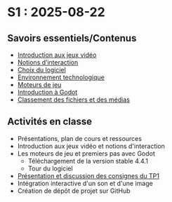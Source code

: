 # S1 : <!-- varexp:begin S1 -->2025-08-22<!-- varexp:end -->

## Savoirs essentiels/Contenus

* [Introduction aux jeux vidéo](../../03-savoirs/01/01-intro-jeux-video/)
* [Notions d’interaction](../../03-savoirs/01/02-notions-interactions/)
* [Choix du logiciel](../../03-savoirs/01/03-logiciels/)
* [Environnement technologique](../../03-savoirs/01/04-installation/)
* [Moteurs de jeu](/03-savoirs/03-logiciels/03-moteurs-de-jeu/)
* [Introduction à Godot](/03-savoirs/05-intro-godot/)
* [Classement des fichiers et des médias](/03-savoirs/05-classement-fichiers/)

## Activités en classe

- Présentations, plan de cours et ressources
- Introduction aux jeux vidéo et notions d'interaction
- Les moteurs de jeu et premiers pas avec Godot
	- Téléchargement de la version stable 4.4.1
	- Tour du logiciel
- [Présentation et discussion des consignes du TP1](/03-evaluations/sommatives/01/)
- Intégration interactive d'un son et d'une image
- Création de dépôt de projet sur GitHub
